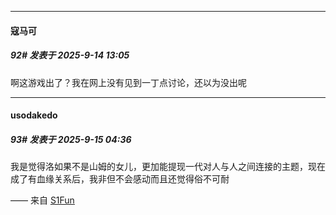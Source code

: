 ﻿
*****

####  寇马可  
##### 92#       发表于 2025-9-14 13:05

啊这游戏出了？我在网上没有见到一丁点讨论，还以为没出呢


*****

####  usodakedo  
##### 93#       发表于 2025-9-15 04:36

我是觉得洛如果不是山姆的女儿，更加能提现一代对人与人之间连接的主题，现在成了有血缘关系后，我非但不会感动而且还觉得俗不可耐

—— 来自 [S1Fun](https://s1fun.koalcat.com)

